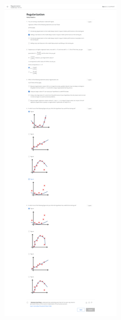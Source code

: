 <img src="https://github.com/AshKnight99/Coursera-Stanford-Machine-Learning/blob/master/Week1/data/regularization.png">
